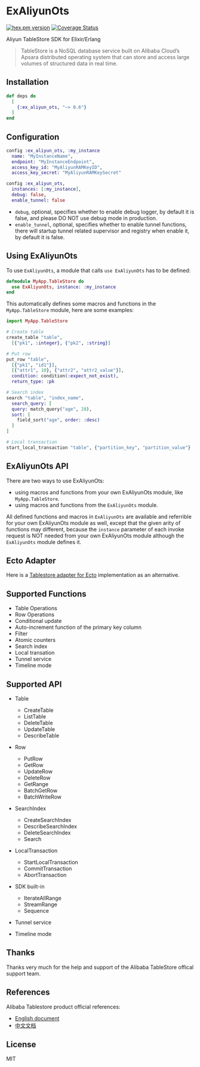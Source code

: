 # ExAliyunOts

[![hex.pm version](https://img.shields.io/hexpm/v/ex_aliyun_ots.svg)](https://hex.pm/packages/ex_aliyun_ots)
[![Coverage Status](https://coveralls.io/repos/github/xinz/ex_aliyun_ots/badge.svg?branch=master)](https://coveralls.io/github/xinz/ex_aliyun_ots?branch=master)

Aliyun TableStore SDK for Elixir/Erlang

> TableStore is a NoSQL database service built on Alibaba Cloud’s Apsara distributed operating system that can store and access large volumes of structured data in real time.

## Installation

```elixir
def deps do
  [
    {:ex_aliyun_ots, "~> 0.6"}
  ]
end
```

## Configuration

```elixir
config :ex_aliyun_ots, :my_instance
  name: "MyInstanceName",
  endpoint: "MyInstanceEndpoint",
  access_key_id: "MyAliyunRAMKeyID",
  access_key_secret: "MyAliyunRAMKeySecret"

config :ex_aliyun_ots,
  instances: [:my_instance],
  debug: false,
  enable_tunnel: false
```

* `debug`, optional, specifies whether to enable debug logger, by default it is false, and please DO NOT use debug mode in production.
* `enable_tunnel`, optional, specifies whether to enable tunnel functions, there will startup tunnel related supervisor and registry when enable it, by default it is false.


## Using ExAliyunOts

To use `ExAliyunOts`, a module that calls `use ExAliyunOts` has to be defined:

```elixir
defmodule MyApp.TableStore do
  use ExAliyunOts, instance: :my_instance
end
```

This automatically defines some macros and functions in the `MyApp.TableStore` module, here are some examples:

```elixir
import MyApp.TableStore

# Create table
create_table "table",
  [{"pk1", :integer}, {"pk2", :string}]

# Put row
put_row "table",
  [{"pk1", "id1"}],
  [{"attr1", 10}, {"attr2", "attr2_value"}],
  condition: condition(:expect_not_exist),
  return_type: :pk

# Search index
search "table", "index_name",
  search_query: [
  query: match_query("age", 28),
  sort: [
    field_sort("age", order: :desc)
  ]
]

# Local transaction
start_local_transaction "table", {"partition_key", "partition_value"}
```

## ExAliyunOts API

There are two ways to use ExAliyunOts:

* using macros and functions from your own ExAliyunOts module, like `MyApp.TableStore`.
* using macros and functions from the `ExAliyunOts` module.

All defined functions and macros in `ExAliyunOts` are available and referrible for your own ExAliyunOts module as well, except that the given arity of functions may different, because the `instance` parameter of each invoke request is NOT needed from your own ExAliyunOts module although the `ExAliyunOts` module defines it.


## Ecto Adapter

Here is a [Tablestore adapter for Ecto](https://hex.pm/packages/ecto_tablestore) implementation as an alternative.

## Supported Functions

* Table Operations
* Row Operations
* Conditional update
* Auto-increment function of the primary key column
* Filter
* Atomic counters
* Search index
* Local transation
* Tunnel service
* Timeline mode

## Supported API


* Table
  * CreateTable
  * ListTable
  * DeleteTable
  * UpdateTable
  * DescribeTable

* Row
  * PutRow
  * GetRow
  * UpdateRow
  * DeleteRow
  * GetRange
  * BatchGetRow
  * BatchWriteRow

* SearchIndex
  * CreateSearchIndex
  * DescribeSearchIndex
  * DeleteSearchIndex
  * Search

* LocalTransaction
  * StartLocalTransaction
  * CommitTransaction
  * AbortTransaction

* SDK built-in
  * IterateAllRange
  * StreamRange
  * Sequence

* Tunnel service
* Timeline mode

## Thanks

Thanks very much for the help and support of the Alibaba TableStore offical support team.

## References

Alibaba Tablestore product official references:

* [English document](https://www.alibabacloud.com/help/doc-detail/27280.htm)
* [中文文档](https://help.aliyun.com/document_detail/27280.html)

## License

MIT
